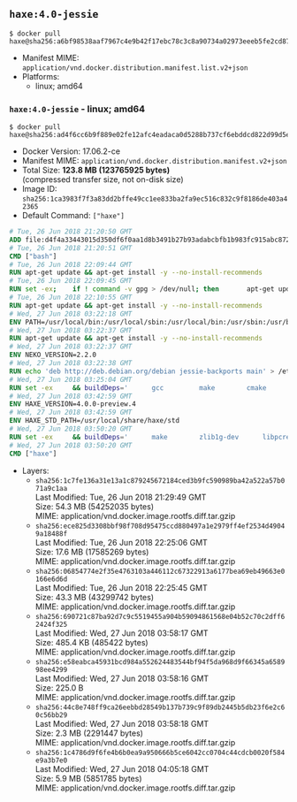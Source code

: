 ## `haxe:4.0-jessie`

```console
$ docker pull haxe@sha256:a6bf98538aaf7967c4e9b42f17ebc78c3c8a90734a02973eeeb5fe2cd87afcfe
```

-	Manifest MIME: `application/vnd.docker.distribution.manifest.list.v2+json`
-	Platforms:
	-	linux; amd64

### `haxe:4.0-jessie` - linux; amd64

```console
$ docker pull haxe@sha256:ad4f6cc6b9f889e02fe12afc4eadaca0d5288b737cf6ebddcd822d99d5e05041
```

-	Docker Version: 17.06.2-ce
-	Manifest MIME: `application/vnd.docker.distribution.manifest.v2+json`
-	Total Size: **123.8 MB (123765925 bytes)**  
	(compressed transfer size, not on-disk size)
-	Image ID: `sha256:1ca3983f7f3a83dd2bffe49cc1ee833ba2fa9ec516c832c9f8186de403a42365`
-	Default Command: `["haxe"]`

```dockerfile
# Tue, 26 Jun 2018 21:20:50 GMT
ADD file:d4f4a33443015d350df6f0aa1d8b3491b27b93adabcbfb1b983fc915abc8723b in / 
# Tue, 26 Jun 2018 21:20:51 GMT
CMD ["bash"]
# Tue, 26 Jun 2018 22:09:44 GMT
RUN apt-get update && apt-get install -y --no-install-recommends 		ca-certificates 		curl 		netbase 		wget 	&& rm -rf /var/lib/apt/lists/*
# Tue, 26 Jun 2018 22:09:45 GMT
RUN set -ex; 	if ! command -v gpg > /dev/null; then 		apt-get update; 		apt-get install -y --no-install-recommends 			gnupg 			dirmngr 		; 		rm -rf /var/lib/apt/lists/*; 	fi
# Tue, 26 Jun 2018 22:10:55 GMT
RUN apt-get update && apt-get install -y --no-install-recommends 		bzr 		git 		mercurial 		openssh-client 		subversion 				procps 	&& rm -rf /var/lib/apt/lists/*
# Wed, 27 Jun 2018 03:22:18 GMT
ENV PATH=/usr/local/bin:/usr/local/sbin:/usr/local/bin:/usr/sbin:/usr/bin:/sbin:/bin
# Wed, 27 Jun 2018 03:22:37 GMT
RUN apt-get update && apt-get install -y --no-install-recommends 		libgc1c2 		zlib1g 		libpcre3 	&& rm -rf /var/lib/apt/lists/*
# Wed, 27 Jun 2018 03:22:37 GMT
ENV NEKO_VERSION=2.2.0
# Wed, 27 Jun 2018 03:22:38 GMT
RUN echo 'deb http://deb.debian.org/debian jessie-backports main' > /etc/apt/sources.list.d/jessie-backports.list
# Wed, 27 Jun 2018 03:25:04 GMT
RUN set -ex 	&& buildDeps=' 		gcc 		make 		cmake 		libgc-dev 		libssl-dev 		libpcre3-dev 		zlib1g-dev 		apache2-dev 		libmariadb-client-lgpl-dev-compat 		libsqlite3-dev 		libmbedtls-dev 		libgtk2.0-dev 	' 	&& apt-get update && apt-get install -y $buildDeps --no-install-recommends && rm -rf /var/lib/apt/lists/* 		&& wget -O neko.tar.gz "https://github.com/HaxeFoundation/neko/archive/v2-2-0/neko-2.2.0.tar.gz" 	&& echo "cf101ca05db6cb673504efe217d8ed7ab5638f30e12c5e3095f06fa0d43f64e3 *neko.tar.gz" | sha256sum -c - 	&& mkdir -p /usr/src/neko 	&& tar -xC /usr/src/neko --strip-components=1 -f neko.tar.gz 	&& rm neko.tar.gz 	&& cd /usr/src/neko 	&& cmake -DRELOCATABLE=OFF . 	&& make 	&& make install 		&& apt-get purge -y --auto-remove $buildDeps 	&& rm -rf /usr/src/neko ~/.cache
# Wed, 27 Jun 2018 03:42:59 GMT
ENV HAXE_VERSION=4.0.0-preview.4
# Wed, 27 Jun 2018 03:42:59 GMT
ENV HAXE_STD_PATH=/usr/local/share/haxe/std
# Wed, 27 Jun 2018 03:50:20 GMT
RUN set -ex 	&& buildDeps=' 		make 		zlib1g-dev 		libpcre3-dev 				opam 		aspcud 		m4 		unzip 			' 	&& git clone --recursive --depth 1 --branch 4.0.0-preview.4 "https://github.com/HaxeFoundation/haxe.git" /usr/src/haxe 	&& cd /usr/src/haxe 	&& apt-get update && apt-get install -y $buildDeps --no-install-recommends && rm -rf /var/lib/apt/lists/* 			&& opam init --comp 4.02.3 	&& eval `opam config env` 	&& make opam_install 		&& make all tools 	&& mkdir -p /usr/local/bin 	&& cp haxe haxelib /usr/local/bin 	&& mkdir -p $HAXE_STD_PATH 	&& cp -r std/* $HAXE_STD_PATH 	&& mkdir -p /haxelib 	&& cd / && haxelib setup /haxelib 			&& rm -rf ~/.opam 		&& apt-get purge -y --auto-remove $buildDeps 	&& rm -rf /usr/src/haxe ~/.cache
# Wed, 27 Jun 2018 03:50:20 GMT
CMD ["haxe"]
```

-	Layers:
	-	`sha256:1c7fe136a31e13a1c879245672184ced3b9fc590989ba42a522a57b071a9c1aa`  
		Last Modified: Tue, 26 Jun 2018 21:29:49 GMT  
		Size: 54.3 MB (54252035 bytes)  
		MIME: application/vnd.docker.image.rootfs.diff.tar.gzip
	-	`sha256:ece825d3308bbf98f708d95475ccd880497a1e2979ff4ef2534d49049a18488f`  
		Last Modified: Tue, 26 Jun 2018 22:25:06 GMT  
		Size: 17.6 MB (17585269 bytes)  
		MIME: application/vnd.docker.image.rootfs.diff.tar.gzip
	-	`sha256:06854774e2f35e4763103a446112c67322913a6177bea69eb49663e0166e6d6d`  
		Last Modified: Tue, 26 Jun 2018 22:25:45 GMT  
		Size: 43.3 MB (43299742 bytes)  
		MIME: application/vnd.docker.image.rootfs.diff.tar.gzip
	-	`sha256:690721c87ba92d7c9c5519455a904b59094861568e04b52c70c2dff62424f325`  
		Last Modified: Wed, 27 Jun 2018 03:58:17 GMT  
		Size: 485.4 KB (485422 bytes)  
		MIME: application/vnd.docker.image.rootfs.diff.tar.gzip
	-	`sha256:e58eabca45931bcd984a552624483544bf94f5da968d9f66345a658998ee4299`  
		Last Modified: Wed, 27 Jun 2018 03:58:16 GMT  
		Size: 225.0 B  
		MIME: application/vnd.docker.image.rootfs.diff.tar.gzip
	-	`sha256:44c8e748ff9ca26eebbd28549b137b739c9f89db2445b5db23f6e2c60c56bb29`  
		Last Modified: Wed, 27 Jun 2018 03:58:18 GMT  
		Size: 2.3 MB (2291447 bytes)  
		MIME: application/vnd.docker.image.rootfs.diff.tar.gzip
	-	`sha256:1c4786d9f6fe4b6b0ea9a950666b5ce6042cc0704c44cdcb0020f584e9a3b7e0`  
		Last Modified: Wed, 27 Jun 2018 04:05:18 GMT  
		Size: 5.9 MB (5851785 bytes)  
		MIME: application/vnd.docker.image.rootfs.diff.tar.gzip
